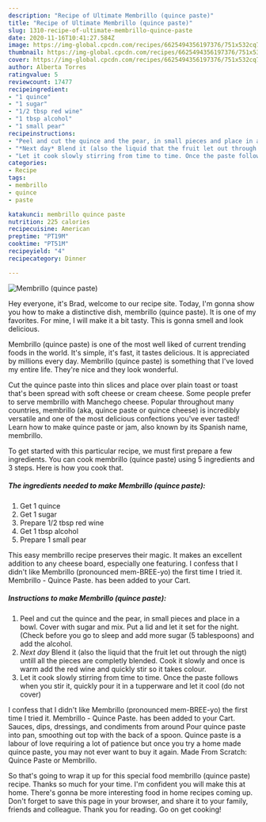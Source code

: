 ```yaml
---
description: "Recipe of Ultimate Membrillo (quince paste)"
title: "Recipe of Ultimate Membrillo (quince paste)"
slug: 1310-recipe-of-ultimate-membrillo-quince-paste
date: 2020-11-16T10:41:27.584Z
image: https://img-global.cpcdn.com/recipes/6625494356197376/751x532cq70/membrillo-quince-paste-recipe-main-photo.jpg
thumbnail: https://img-global.cpcdn.com/recipes/6625494356197376/751x532cq70/membrillo-quince-paste-recipe-main-photo.jpg
cover: https://img-global.cpcdn.com/recipes/6625494356197376/751x532cq70/membrillo-quince-paste-recipe-main-photo.jpg
author: Alberta Torres
ratingvalue: 5
reviewcount: 17477
recipeingredient:
- "1 quince"
- "1 sugar"
- "1/2 tbsp red wine"
- "1 tbsp alcohol"
- "1 small pear"
recipeinstructions:
- "Peel and cut the quince and the pear, in small pieces and place in a bowl. Cover with sugar and mix. Put a lid and let it set for the night. (Check before you go to sleep and add more sugar (5 tablespoons) and add the alcohol."
- "*Next day* Blend it (also the liquid that the fruit let out through the nigt) untill all the pieces are completly blended. Cook it slowly and once is warm add the red wine and quickly stir so it takes colour."
- "Let it cook slowly stirring from time to time. Once the paste follows when you stir it, quickly pour it in a tupperware and let it cool (do not cover)"
categories:
- Recipe
tags:
- membrillo
- quince
- paste

katakunci: membrillo quince paste 
nutrition: 225 calories
recipecuisine: American
preptime: "PT19M"
cooktime: "PT51M"
recipeyield: "4"
recipecategory: Dinner

---
```



![Membrillo (quince paste)](https://img-global.cpcdn.com/recipes/6625494356197376/751x532cq70/membrillo-quince-paste-recipe-main-photo.jpg)

Hey everyone, it's Brad, welcome to our recipe site. Today, I'm gonna show you how to make a distinctive dish, membrillo (quince paste). It is one of my favorites. For mine, I will make it a bit tasty. This is gonna smell and look delicious.

Membrillo (quince paste) is one of the most well liked of current trending foods in the world. It's simple, it's fast, it tastes delicious. It is appreciated by millions every day. Membrillo (quince paste) is something that I've loved my entire life. They're nice and they look wonderful.

Cut the quince paste into thin slices and place over plain toast or toast that&#39;s been spread with soft cheese or cream cheese. Some people prefer to serve membrillo with Manchego cheese. Popular throughout many countries, membrillo (aka, quince paste or quince cheese) is incredibly versatile and one of the most delicious confections you&#39;ve ever tasted! Learn how to make quince paste or jam, also known by its Spanish name, membrillo.


To get started with this particular recipe, we must first prepare a few ingredients. You can cook membrillo (quince paste) using 5 ingredients and 3 steps. Here is how you cook that.

<!--inarticleads1-->

##### The ingredients needed to make Membrillo (quince paste):

1. Get 1 quince
1. Get 1 sugar
1. Prepare 1/2 tbsp red wine
1. Get 1 tbsp alcohol
1. Prepare 1 small pear


This easy membrillo recipe preserves their magic. It makes an excellent addition to any cheese board, especially one featuring. I confess that I didn&#39;t like Membrillo (pronounced mem-BREE-yo) the first time I tried it. Membrillo - Quince Paste. has been added to your Cart. 

<!--inarticleads2-->

##### Instructions to make Membrillo (quince paste):

1. Peel and cut the quince and the pear, in small pieces and place in a bowl. Cover with sugar and mix. Put a lid and let it set for the night. (Check before you go to sleep and add more sugar (5 tablespoons) and add the alcohol.
1. *Next day* Blend it (also the liquid that the fruit let out through the nigt) untill all the pieces are completly blended. Cook it slowly and once is warm add the red wine and quickly stir so it takes colour.
1. Let it cook slowly stirring from time to time. Once the paste follows when you stir it, quickly pour it in a tupperware and let it cool (do not cover)


I confess that I didn&#39;t like Membrillo (pronounced mem-BREE-yo) the first time I tried it. Membrillo - Quince Paste. has been added to your Cart. Sauces, dips, dressings, and condiments from around Pour quince paste into pan, smoothing out top with the back of a spoon. Quince paste is a labour of love requiring a lot of patience but once you try a home made quince paste, you may not ever want to buy it again. Made From Scratch: Quince Paste or Membrillo. 

So that's going to wrap it up for this special food membrillo (quince paste) recipe. Thanks so much for your time. I'm confident you will make this at home. There's gonna be more interesting food in home recipes coming up. Don't forget to save this page in your browser, and share it to your family, friends and colleague. Thank you for reading. Go on get cooking!
